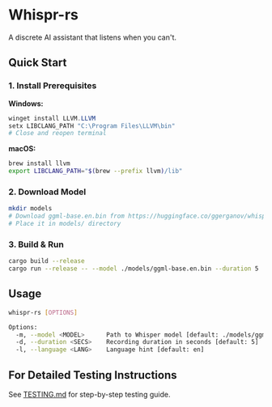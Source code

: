 # Whispr-rs

A discrete AI assistant that listens when you can't.

## Quick Start

### 1. Install Prerequisites

**Windows:**
```powershell
winget install LLVM.LLVM
setx LIBCLANG_PATH "C:\Program Files\LLVM\bin"
# Close and reopen terminal
```

**macOS:**
```bash
brew install llvm
export LIBCLANG_PATH="$(brew --prefix llvm)/lib"
```

### 2. Download Model

```bash
mkdir models
# Download ggml-base.en.bin from https://huggingface.co/ggerganov/whisper.cpp
# Place it in models/ directory
```

### 3. Build & Run

```bash
cargo build --release
cargo run --release -- --model ./models/ggml-base.en.bin --duration 5
```

## Usage

```bash
whispr-rs [OPTIONS]

Options:
  -m, --model <MODEL>      Path to Whisper model [default: ./models/ggml-base.en.bin]
  -d, --duration <SECS>    Recording duration in seconds [default: 5]
  -l, --language <LANG>    Language hint [default: en]
```

## For Detailed Testing Instructions

See [TESTING.md](./TESTING.md) for step-by-step testing guide.


